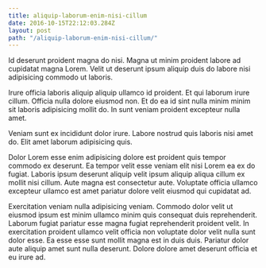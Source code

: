 ```yaml
---
title: aliquip-laborum-enim-nisi-cillum
date: 2016-10-15T22:12:03.284Z
layout: post
path: "/aliquip-laborum-enim-nisi-cillum/"
---
```


Id deserunt proident magna do nisi. Magna ut minim proident labore ad cupidatat magna Lorem. Velit ut deserunt ipsum aliquip duis do labore nisi adipisicing commodo ut laboris.

Irure officia laboris aliquip aliquip ullamco id proident. Et qui laborum irure cillum. Officia nulla dolore eiusmod non. Et do ea id sint nulla minim minim sit laboris adipisicing mollit do. In sunt veniam proident excepteur nulla amet.

Veniam sunt ex incididunt dolor irure. Labore nostrud quis laboris nisi amet do. Elit amet laborum adipisicing quis.

Dolor Lorem esse enim adipisicing dolore est proident quis tempor commodo ex deserunt. Ea tempor velit esse veniam elit nisi Lorem ea ex do fugiat. Laboris ipsum deserunt aliquip velit ipsum aliquip aliqua cillum ex mollit nisi cillum. Aute magna est consectetur aute. Voluptate officia ullamco excepteur ullamco est amet pariatur dolore velit eiusmod qui cupidatat ad.

Exercitation veniam nulla adipisicing veniam. Commodo dolor velit ut eiusmod ipsum est minim ullamco minim quis consequat duis reprehenderit. Laborum fugiat pariatur esse magna fugiat reprehenderit proident velit. In exercitation proident ullamco velit officia non voluptate dolor velit nulla sunt dolor esse. Ea esse esse sunt mollit magna est in duis duis. Pariatur dolor aute aliquip amet sunt nulla deserunt. Dolore dolore amet deserunt officia et eu irure ad.